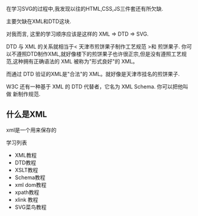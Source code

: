 在学习SVG的过程中,我发现以往的HTML,CSS,JS三件套还有所欠缺.

主要欠缺在XML和DTD这块.

对我而言, 这里的学习顺序应该是这样的 XML => DTD => SVG.

DTD 与 XML 的关系就相当于< 天津市煎饼果子制作工艺规范 >和 煎饼果子. 你可以不遵照DTD制作XML,就好像楼下的煎饼果子也许很正宗,但是没有遵照工艺规范,这种拥有正确语法的 XML 被称为"形式良好"的 XML。

而通过 DTD 验证的XML是"合法"的 XML。就好像是天津市挂名的煎饼果子.

W3C 还有一种基于 XML 的 DTD 代替者，它名为 XML Schema. 你可以把他叫做 新制作规范.

## 什么是XML

xml是一个用来保存的

学习列表


- XML教程
- DTD教程
- XSLT教程
- Schema教程
- xml dom教程
- xpath教程
- xlink 教程
- SVG菜鸟教程